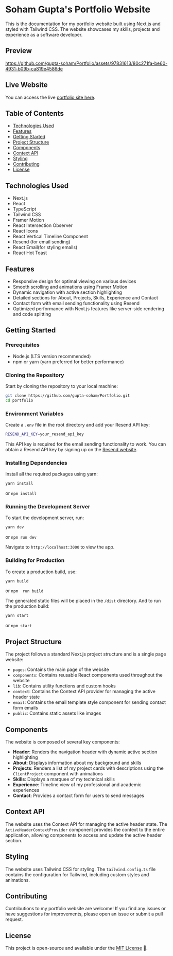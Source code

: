 # Soham Gupta's Portfolio Website

This is the documentation for my portfolio website built using Next.js and styled with Tailwind CSS. The website showcases my skills, projects and experience as a software developer.

## Preview
 
 https://github.com/gupta-soham/Portfolio/assets/97831613/80c271fa-be60-4931-b09b-ca819e4586de

## Live Website
You can access the live [portfolio site here](https://sohamgupta.vercel.app/).

## Table of Contents

- [Technologies Used](#technologies-used)
- [Features](#features)
- [Getting Started](#getting-started)
- [Project Structure](#project-structure)
- [Components](#components)
- [Context API](#context-api)
- [Styling](#styling)
- [Contributing](#contributing)
- [License](#license)

## Technologies Used

- Next.js
- React
- TypeScript
- Tailwind CSS
- Framer Motion
- React Intersection Observer
- React Icons
- React Vertical Timeline Component
- Resend (for email sending)
- React Email(for styling emails)
- React Hot Toast

## Features

- Responsive design for optimal viewing on various devices
- Smooth scrolling and animations using Framer Motion
- Dynamic navigation with active section highlighting
- Detailed sections for About, Projects, Skills, Experience and Contact
- Contact form with email sending functionality using Resend
- Optimized performance with Next.js features like server-side rendering and code splitting

## Getting Started

### Prerequisites

- Node.js (LTS version recommended)
- npm or yarn (yarn preferred for better performance)

### Cloning the Repository

Start by cloning the repository to your local machine:

```bash
git clone https://github.com/gupta-soham/Portfolio.git
cd portfolio
```

### Environment Variables

Create a `.env` file in the root directory and add your Resend API key:

```bash
RESEND_API_KEY=your_resend_api_key
```

This API key is required for the email sending functionality to work. You can obtain a Resend API key by signing up on the [Resend website](https://resend.com/).

### Installing Dependencies

Install all the required packages using yarn:

```bash
yarn install
```
or `npm install`

### Running the Development Server

To start the development server, run:

```bash
yarn dev
```
or `npm run dev`

Navigate to `http://localhost:3000` to view the app.

### Building for Production

To create a production build, use:

```bash
yarn build
```
or `npm  run build`

The generated static files will be placed in the `/dist` directory.
And to run the production build:

```bash
yarn start
```
or `npm start`

## Project Structure

The project follows a standard Next.js project structure and is a single page website:

- `pages`: Contains the main page of the website
- `components`: Contains reusable React components used throughout the website
- `lib`: Contains utility functions and custom hooks
- `context`: Contains the Context API provider for managing the active header state
- `email`: Contains the email template style component for sending contact form emails
- `public`: Contains static assets like images

## Components

The website is composed of several key components:

- **Header**: Renders the navigation header with dynamic active section highlighting
- **About**: Displays information about my background and skills
- **Projects**: Renders a list of my project cards with descriptions using the `ClientProject` component with animations
- **Skills**: Displays a marquee of my technical skills
- **Experience**: Timeline view of my professional and academic experiences
- **Contact**: Provides a contact form for users to send messages

## Context API

The website uses the Context API for managing the active header state. The `ActiveHeaderContextProvider` component provides the context to the entire application, allowing components to access and update the active header section.

## Styling

The website uses Tailwind CSS for styling. The `tailwind.config.ts` file contains the configuration for Tailwind, including custom styles and animations.

## Contributing

Contributions to my portfolio website are welcome! If you find any issues or have suggestions for improvements, please open an issue or submit a pull request.

## License

This project is open-source and available under the [MIT License](LICENSE) 📜.